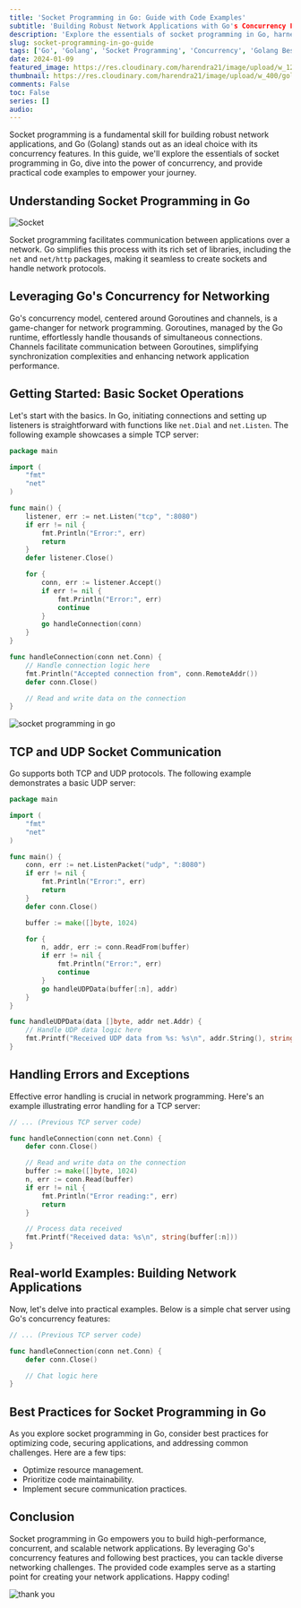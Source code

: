 ```yaml
---
title: 'Socket Programming in Go: Guide with Code Examples'
subtitle: 'Building Robust Network Applications with Go's Concurrency Features'
description: 'Explore the essentials of socket programming in Go, harness the power of concurrency, and gain practical insights through code examples. This comprehensive guide covers TCP and UDP communication, error handling, real-world examples like a chat server, and best practices for optimal performance and security.'
slug: socket-programming-in-go-guide
tags: ['Go', 'Golang', 'Socket Programming', 'Concurrency', 'Golang Best Practices']
date: 2024-01-09
featured_image: https://res.cloudinary.com/harendra21/image/upload/w_1200/golangwithexample/Copy-of-Maximal-FLow_eejupx.png
thumbnail: https://res.cloudinary.com/harendra21/image/upload/w_400/golangwithexample/Copy-of-Maximal-FLow_eejupx.png
comments: False
toc: False
series: []
audio: 
---
```


Socket programming is a fundamental skill for building robust network applications, and Go (Golang) stands out as an ideal choice with its concurrency features. In this guide, we'll explore the essentials of socket programming in Go, dive into the power of concurrency, and provide practical code examples to empower your journey.

## Understanding Socket Programming in Go

![Socket](https://res.cloudinary.com/harendra21/image/upload/v1704300609/golangwithexample/Socket-Programming_Logistic-Infotech-Pvt-Ltd-1_eafdhl.png)

Socket programming facilitates communication between applications over a network. Go simplifies this process with its rich set of libraries, including the `net` and `net/http` packages, making it seamless to create sockets and handle network protocols.

## Leveraging Go's Concurrency for Networking

Go's concurrency model, centered around Goroutines and channels, is a game-changer for network programming. Goroutines, managed by the Go runtime, effortlessly handle thousands of simultaneous connections. Channels facilitate communication between Goroutines, simplifying synchronization complexities and enhancing network application performance.

## Getting Started: Basic Socket Operations

Let's start with the basics. In Go, initiating connections and setting up listeners is straightforward with functions like `net.Dial` and `net.Listen`. The following example showcases a simple TCP server:

```go
package main

import (
	"fmt"
	"net"
)

func main() {
	listener, err := net.Listen("tcp", ":8080")
	if err != nil {
		fmt.Println("Error:", err)
		return
	}
	defer listener.Close()

	for {
		conn, err := listener.Accept()
		if err != nil {
			fmt.Println("Error:", err)
			continue
		}
		go handleConnection(conn)
	}
}

func handleConnection(conn net.Conn) {
	// Handle connection logic here
	fmt.Println("Accepted connection from", conn.RemoteAddr())
	defer conn.Close()

	// Read and write data on the connection
}
```

![socket programming in go](https://res.cloudinary.com/harendra21/image/upload/v1704300445/golangwithexample/1_DOHu34oVdTXDgHCEJtLKdA_z8dhbp.webp)

## TCP and UDP Socket Communication

Go supports both TCP and UDP protocols. The following example demonstrates a basic UDP server:

```go
package main

import (
	"fmt"
	"net"
)

func main() {
	conn, err := net.ListenPacket("udp", ":8080")
	if err != nil {
		fmt.Println("Error:", err)
		return
	}
	defer conn.Close()

	buffer := make([]byte, 1024)

	for {
		n, addr, err := conn.ReadFrom(buffer)
		if err != nil {
			fmt.Println("Error:", err)
			continue
		}
		go handleUDPData(buffer[:n], addr)
	}
}

func handleUDPData(data []byte, addr net.Addr) {
	// Handle UDP data logic here
	fmt.Printf("Received UDP data from %s: %s\n", addr.String(), string(data))
}
```

## Handling Errors and Exceptions

Effective error handling is crucial in network programming. Here's an example illustrating error handling for a TCP server:

```go
// ... (Previous TCP server code)

func handleConnection(conn net.Conn) {
	defer conn.Close()

	// Read and write data on the connection
	buffer := make([]byte, 1024)
	n, err := conn.Read(buffer)
	if err != nil {
		fmt.Println("Error reading:", err)
		return
	}

	// Process data received
	fmt.Printf("Received data: %s\n", string(buffer[:n]))
}
```

## Real-world Examples: Building Network Applications

Now, let's delve into practical examples. Below is a simple chat server using Go's concurrency features:

```go
// ... (Previous TCP server code)

func handleConnection(conn net.Conn) {
	defer conn.Close()

	// Chat logic here
}
```

## Best Practices for Socket Programming in Go

As you explore socket programming in Go, consider best practices for optimizing code, securing applications, and addressing common challenges. Here are a few tips:

- Optimize resource management.
- Prioritize code maintainability.
- Implement secure communication practices.

## Conclusion

Socket programming in Go empowers you to build high-performance, concurrent, and scalable network applications. By leveraging Go's concurrency features and following best practices, you can tackle diverse networking challenges. The provided code examples serve as a starting point for creating your network applications. Happy coding!


![thank you](https://res.cloudinary.com/harendra21/image/upload/w_500/golangwithexample/blog-2020-04-07-how_to_say_thank_you_in_business_i69dkn.png)